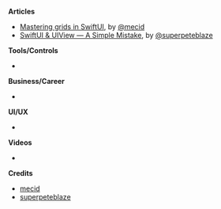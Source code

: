 
**Articles**

* [Mastering grids in SwiftUI](https://swiftwithmajid.com/2020/07/08/mastering-grids-in-swiftui/), by [@mecid](https://twitter.com/mecid)
* [SwiftUI & UIView — A Simple Mistake](https://medium.com/zendesk-engineering/swiftui-uiview-a-simple-mistake-b794bd8c5678?source=friends_link&sk=8c74fc46857b97651892e6f2d5a6e2b0), by [@superpeteblaze](https://twitter.com/superpeteblaze)

**Tools/Controls**

* 

**Business/Career**

* 

**UI/UX**

* 

**Videos**

* 

**Credits**

*  [mecid](https://github.com/mecid)
* [superpeteblaze](https://github.com/superpeteblaze)
